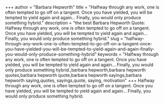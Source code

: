 +++
author = "Barbara Hepworth"
title = "Halfway through any work, one is often tempted to go off on a tangent. Once you have yielded, you will be tempted to yield again and again... Finally, you would only produce something hybrid."
description = "the best Barbara Hepworth Quote: Halfway through any work, one is often tempted to go off on a tangent. Once you have yielded, you will be tempted to yield again and again... Finally, you would only produce something hybrid."
slug = "halfway-through-any-work-one-is-often-tempted-to-go-off-on-a-tangent-once-you-have-yielded-you-will-be-tempted-to-yield-again-and-again-finally-you-would-only-produce-something-hybrid"
keywords = "Halfway through any work, one is often tempted to go off on a tangent. Once you have yielded, you will be tempted to yield again and again... Finally, you would only produce something hybrid.,barbara hepworth,barbara hepworth quotes,barbara hepworth quote,barbara hepworth sayings,barbara hepworth saying,quotes, sayings,quote, saying, motivation"
+++
Halfway through any work, one is often tempted to go off on a tangent. Once you have yielded, you will be tempted to yield again and again... Finally, you would only produce something hybrid.
